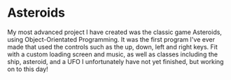 # Asteroids

My most advanced project I have created was the classic game Asteroids, using Object-Orientated Programming. It was the first program I've ever made that used the controls such as the up, down, left and right keys.
Fit with a custom loading screen and music, as well as classes including the ship, asteroid, and a UFO I unfortunately have not yet finished, but working on to this day!
